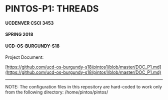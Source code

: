 # PINTOS-P1: THREADS
#### UCDENVER CSCI 3453
#### SPRING 2018
#### UCD-OS-BURGUNDY-S18

Project Document:

[https://github.com/ucd-os-burgundy-s18/pintos1/blob/master/DOC_P1.md](https://github.com/ucd-os-burgundy-s18/pintos1/blob/master/DOC_P1.md)

_____

NOTE: The configuration files in this repository are hard-coded to work only from the following directory:
/home/pintos/pintos/
